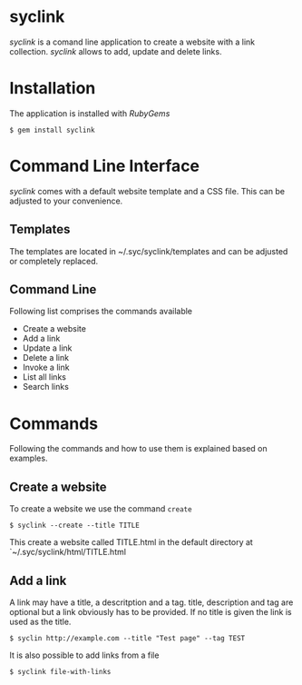 syclink
=======
_syclink_ is a comand line application to create a website with a link 
collection. _syclink_ allows to add, update and delete links.

Installation
============
The application is installed with _RubyGems_

    $ gem install syclink

Command Line Interface
======================
_syclink_ comes with a default website template and a CSS file. This can be
adjusted to your convenience.

Templates
---------
The templates are located in ~/.syc/syclink/templates and can be adjusted or
completely replaced.

Command Line
------------
Following list comprises the commands available

* Create a website
* Add a link
* Update a link
* Delete a link
* Invoke a link
* List all links
* Search links

Commands
========
Following the commands and how to use them is explained based on examples.

Create a website
----------------
To create a website we use the command `create`

    $ syclink --create --title TITLE

This create a website called TITLE.html in the default directory at
`~/.syc/syclink/html/TITLE.html

Add a link
----------
A link may have a title, a descritption and a tag. title, description and tag
are optional but a link obviously has to be provided. If no title is given the
link is used as the title.
  
    $ syclin http://example.com --title "Test page" --tag TEST

It is also possible to add links from a file

    $ syclink file-with-links


